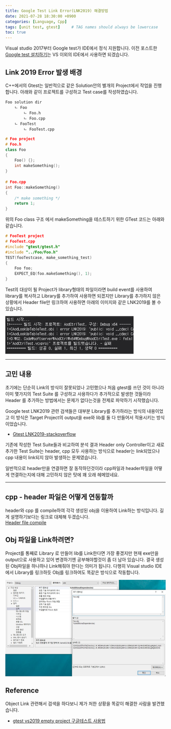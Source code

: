 ```yaml
---
title: Google Test Link Error(LNK2019) 해결방법
date: 2021-07-28 18:30:00 +0900
categories: [Language, Cpp]
tags: [unit test, gtest]     # TAG names should always be lowercase
toc: true
---
```


Visual studio 2017부터 Google test가 IDE에서 정식 지원합니다.
이전 포스트한 [Google test 설치하기](https://jooss287.github.io/posts/Cpp_GTest/)는 VS 이외의 IDE에서 사용하면 되겠습니다.

## Link 2019 Error 발생 배경

C++에서의 Gtest는 일반적으로 같은 Solution안의 별개의 Project에서 작업을 진행합니다. 아래와 같이 프로젝트를 구성하고 Test case를 작성하였습니다.

```shell
Foo solution dir
    ㄴ Foo
        ㄴ Foo.h
        ㄴ Foo.cpp
    ㄴ FooTest
        ㄴ FooTest.cpp
```

```cpp
# Foo project
# Foo.h
class Foo
{
    Foo() {};
    int makeSomething();
}

# Foo.cpp
int Foo::makeSomething()
{
    /* make something */
    return 1;
}
```

위의 Foo class 구조 에서 makeSomething을 테스트하기 위한 GTest 코드는 아래와 같습니다.

```cpp
# FooTest project
# FooTest.cpp
#include "gtest/gtest.h"
#include "../Foo/Foo.h"
TEST(fooTestcase, make_something_test)
{
    Foo foo;
    EXPECT_EQ(foo.makeSomething(), 1);
}
```

Test의 대상이 될 Project가 library형태의 파일이라면 build event를 사용하여 library를 복사하고 Library를 추가하여 사용하면 되겠지만 Library를 추가하지 않은 상황에서 Header file만 링크하여 사용하면 아래의 이미지와 같은 LNK2019를 볼 수 있습니다.

![LNK Error](/assets/img/21-07-28-lnk2019_error.jpg)

---

## 고민 내용

초기에는 단순히 Link의 방식이 잘못되었나 고민했으나 처음 gtest를 쓰던 것이 아니라 이미 몇가지의 Test Suite 를 구성하고 사용하다가 추가적으로 발생한 것들이라 Header 를 추가하는 방법에서는 문제가 없다는것을 전제로 파악하기 시작했습니다.

Google test LNK2019 관련 검색들은 대부분 Library를 추가하라는 방식의 내용이었고 이 방식은 Target Project의 output을 exe와 lib를 둘 다 만들어서 적용시키는 방식이었습니다.  

* [Gtest LNK2019-stackoverflow](https://stackoverflow.com/questions/25332280/google-test-error-lnk2019-unresolved-external-symbol-with-visual-studio-2013)

기존에 작성한 Test Suite들과 비교하여 분석 결과 Header only Controller이고 새로 추가한 Test Suite는 header, cpp 모두 사용하는 방식으로 header는 link되었으나 cpp 내용이 link되지 않아 발생하는 문제였습니다.

일반적으로 header만을 연결하면 잘 동작하던것이라 cpp파일과 header파일을 어떻게 연결하는지에 대해 고민하지 않은 탓에 꽤 오래 헤메었네요.

---

## cpp - header 파일은 어떻게 연동할까

header와 cpp 를 compile하여 각각 생성된 obj을 이용하여 Link하는 방식입니다. 길게 설명하기보다는 링크로 대체해 두겠습니다.  
[Header file compile](https://boycoding.tistory.com/144)

## Obj 파일을 Link하려면?

Project를 통째로 Library 로 만들어 lib를 Link한다면 가장 좋겠지만 현재 exe만을 output으로 사용하고 있어 변경하기엔 공부해야할것이 좀 더 남아 있습니다.
결국 생성된 Obj파일을 하나하나 Link해줘야 한다는 의미가 됩니다. 다행히 Visual studio IDE에서 Library를 링크하듯 Obj를 링크하여도 똑같은 방식으로 작동합니다.

![object file link](/assets/img/21-07-28-obj_linking.jpg)

## Reference

Object Link 관련해서 검색을 하다보니 제가 처한 상황을 똑같이 해결한 사람을 발견했습니다.

* [gtest vs2019 empty project 구글테스트 사용법](https://jhnyang.tistory.com/448)
